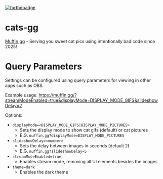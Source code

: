 [![forthebadge](https://forthebadge.com/images/badges/contains-cat-gifs.svg)](https://forthebadge.com)

# cats-gg

[Muffin.gg](https://muffin.gg/) - Serving you sweet cat pics using intentionally bad code since 2025!

# Query Parameters

Settings can be configured using query parameters for viewing in other apps such as OBS.

Example usage:
https://muffin.gg/?streamModeEnabled=true&displayMode=DISPLAY_MODE_GIFS&slideshowDelay=2

Options:

- `displayMode=<DISPLAY_MODE_GIFS|DISPLAY_MODE_PICTURES>`
  - Sets the display mode to show cat gifs (default) or cat pictures
  - E.G. `muffin.gg?displayMode=DISPLAY_MODE_PICTURES`
- `slideshowDelay=<number>`
  - Sets the delay between images in seconds (default 2)
  - E.G. `muffin.gg?slideshowDelay=5`
- `streamModeEnabled=true`
  - Enables stream mode, removing all UI elements besides the images
- `theme=dark`
  - Enables the dark theme
